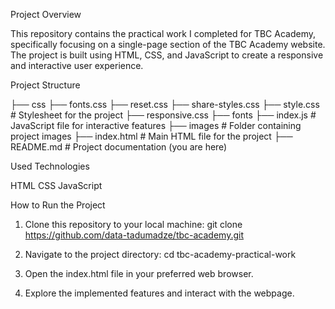 Project Overview

This repository contains the practical work I completed for TBC Academy, specifically focusing on a single-page section of the TBC Academy website. The project is built using HTML, CSS, and JavaScript to create a responsive and interactive user experience.

Project Structure

├── css
   ├── fonts.css
   ├── reset.css
   ├── share-styles.css
   ├── style.css # Stylesheet for the project
   ├── responsive.css 
├── fonts
├── index.js # JavaScript file for interactive features
├── images # Folder containing project images
├── index.html # Main HTML file for the project
├── README.md # Project documentation (you are here)

Used Technologies

HTML
CSS
JavaScript

How to Run the Project

1. Clone this repository to your local machine:
   git clone https://github.com/data-tadumadze/tbc-academy.git

2. Navigate to the project directory:
   cd tbc-academy-practical-work

3. Open the index.html file in your preferred web browser.

4. Explore the implemented features and interact with the webpage.
